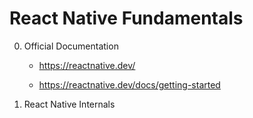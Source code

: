 # React Native Fundamentals

0. Official Documentation

    - https://reactnative.dev/

    - https://reactnative.dev/docs/getting-started

1. React Native Internals